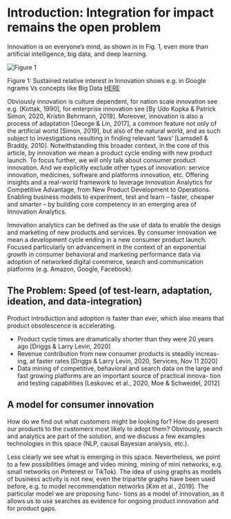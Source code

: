 # Introduction: Integration for impact remains the open problem


Innovation is on everyone’s mind, as shown in in Fig. 1, even more than artificial intelligence, big data, and deep learning. 

![Figure 1](/ai-bigdata-innovation-ngram.png "Figure 1")

Figure 1: Sustained relative interest in Innovation shows e.g. in Google ngrams Vs concepts like Big Data [HERE](https://books.google.com/ngrams/graph?content=innovation%2Cartificial+intelligence%2Cbig+data%2Cmachine+learning&year+start=1900&year+end=2019&corpus=26&smoothing=3&direct_url=t1%3B%2Cinnovation%3B%2Cc0%3B.t1%3B%2Cartificial%20intelligence%3B%2Cc0%3B.t1%3B%2Cbig%20data%3B%2Cc0%3B.t1%3B%2Cmachine%20learning%3B%2Cc0")

Obviously innovation is culture dependent, for nation scale innovation see e.g. [Kottak, 1990], for enterprise innovation see [By Udo Kopka & Patrick Simon, 2020, Kristin Behrmann, 2019].
Moreover, innovation is also a process of adaptation [George & Lin, 2017], a common feature not only of the artificial world [Simon, 2019], but also of the natural world, and as such subject to investigations resulting in finding relevant ‘laws’ [Lamsdell & Braddy, 2010].
Notwithstanding this broader context, in the core of this article, by innovation we mean a product cycle ending with new product launch. To focus further, we will only talk about consumer product innovation. And we explicitly exclude other types of innovation: service innovation, medicines, software and platforms innovation, etc. Offering insights and a real-world framework to leverage Innovation Analytics for Competitive Advantage, from New Product Development to Operations. Enabling business models to experiment, test and learn – faster, cheaper and smarter – by building core competency in an emerging area of Innovation Analytics.

Innovation analytics can be defined as the use of data to enable the design and marketing of new products and services. By consumer innovation we mean a development cycle ending in a new consumer product launch. Focused particularly on advancement in the context of an exponential growth in consumer behavioral and marketing performance data via adoption of networked digital commerce, search and communication platforms (e.g. Amazon, Google, Facebook).

## The Problem: Speed (of test-learn, adaptation, ideation, and data-integration)

Product introduction and adoption is faster than ever, which also means that product obsolescence is accelerating.

- Product cycle times are dramatically shorter than they were 20 years ago [Driggs & Larry Levin, 2020]
- Revenue contribution from new consumer products is steadily increas- ing, at faster rates [Driggs & Larry Levin, 2020, Services, Nov 11 2020]
- Data mining of competitive, behavioral and search data on the large and fast growing platforms are an important source of practical innova- tion and testing capabilities [Leskovec et al., 2020, Moe & Schweidel, 2012]

## A model for consumer innovation

How do we find out what customers might be looking for? How do present our products to the customers most likely to adopt them? Obviously, search and analytics are part of the solution, and we discuss a few examples technologies in this space (NLP, causal Bayesian analysis, etc.).

Less clearly we see what is emerging in this space. Nevertheless, we point to a few possibilities (image and video mining, mining of mini networks, e.g. small networks on Pinterest or TikTok).
The idea of using graphs as models of business activity is not new, even the tripartite graphs have been used before, e.g. to model recommendation networks [Kim et al., 2019]. The particular model we are proposing func- tions as a model of innovation, as it allows us to use searches as evidence for ongoing product innovation and for product gaps.

